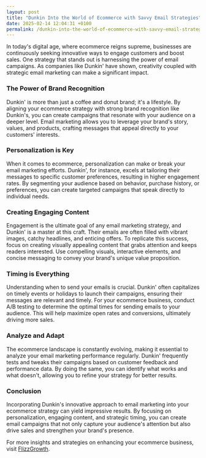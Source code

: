 ```yaml
---
layout: post
title: "Dunkin Into the World of Ecommerce with Savvy Email Strategies"
date: 2025-02-14 12:04:31 +0100
permalink: /dunkin-into-the-world-of-ecommerce-with-savvy-email-strategies/
---
```



In today's digital age, where ecommerce reigns supreme, businesses are continuously seeking innovative ways to engage customers and boost sales. One strategy that stands out is harnessing the power of email campaigns. As companies like Dunkin' have shown, creativity coupled with strategic email marketing can make a significant impact.

### The Power of Brand Recognition

Dunkin' is more than just a coffee and donut brand; it's a lifestyle. By aligning your ecommerce strategy with strong brand recognition like Dunkin's, you can create campaigns that resonate with your audience on a deeper level. Email marketing allows you to leverage your brand's story, values, and products, crafting messages that appeal directly to your customers' interests.

### Personalization is Key

When it comes to ecommerce, personalization can make or break your email marketing efforts. Dunkin', for instance, excels at tailoring their messages to specific customer preferences, resulting in higher engagement rates. By segmenting your audience based on behavior, purchase history, or preferences, you can create targeted campaigns that speak directly to individual needs.

### Creating Engaging Content

Engagement is the ultimate goal of any email marketing strategy, and Dunkin' is a master at this craft. Their emails are often filled with vibrant images, catchy headlines, and enticing offers. To replicate this success, focus on creating visually appealing content that grabs attention and keeps readers interested. Use compelling visuals, interactive elements, and concise messaging to convey your brand's unique value proposition.

### Timing is Everything

Understanding when to send your emails is crucial. Dunkin' often capitalizes on timely events or holidays to launch their campaigns, ensuring their messages are relevant and timely. For your ecommerce business, conduct A/B testing to determine the optimal times for sending emails to your audience. This will help maximize open rates and conversions, ultimately driving more sales.

### Analyze and Adapt

The ecommerce landscape is constantly evolving, making it essential to analyze your email marketing performance regularly. Dunkin' frequently tests and tweaks their campaigns based on customer feedback and performance data. By doing the same, you can identify what works and what doesn't, allowing you to refine your strategy for better results.

### Conclusion

Incorporating Dunkin's innovative approach to email marketing into your ecommerce strategy can yield impressive results. By focusing on personalization, engaging content, and strategic timing, you can create email campaigns that not only capture your audience's attention but also drive sales and strengthen your brand's presence.

For more insights and strategies on enhancing your ecommerce business, visit [FlizzGrowth](https://flizzgrowth.com).